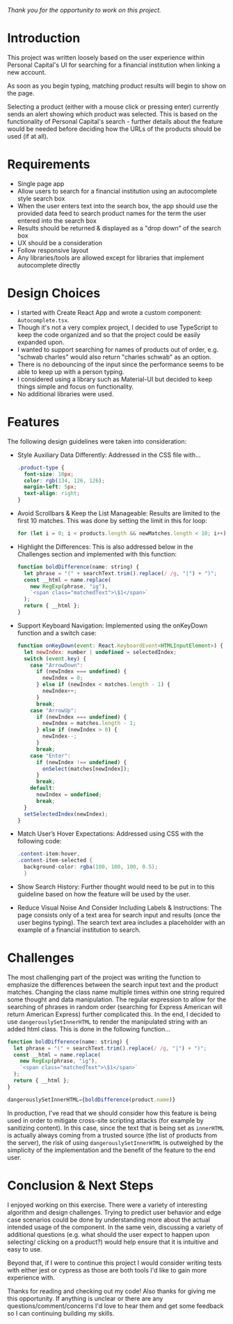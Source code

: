 _Thank you for the opportunity to work on this project._

# Introduction

This project was written loosely based on the user experience within Personal Capital's UI for searching for a financial institution when linking a new account.

As soon as you begin typing, matching product results will begin to show on the page.

Selecting a product (either with a mouse click or pressing enter) currently sends an alert showing which product was selected. This is based on the functionality of Personal Capital's search - further details about the feature would be needed before deciding how the URLs of the products should be used (if at all).

# Requirements

- Single page app
- Allow users to search for a financial institution using an autocomplete style search box
- When the user enters text into the search box, the app should use the provided data feed to search product names for the term the user entered into the search box
- Results should be returned & displayed as a "drop down" of the search box
- UX should be a consideration
- Follow responsive layout
- Any libraries/tools are allowed except for libraries that implement autocomplete directly

# Design Choices

- I started with Create React App and wrote a custom component: `Autocomplete.tsx`.
- Though it's not a very complex project, I decided to use TypeScript to keep the code organized and so that the project could be easily expanded upon.
- I wanted to support searching for names of products out of order, e.g. "schwab charles" would also return "charles schwab" as an option.
- There is no debouncing of the input since the performance seems to be able to keep up with a person typing.
- I considered using a library such as Material-UI but decided to keep things simple and focus on functionality.
- No additional libraries were used.

# Features

The following design guidelines were taken into consideration:

- Style Auxiliary Data Differently: Addressed in the CSS file with...

  ```css
  .product-type {
    font-size: 10px;
    color: rgb(134, 126, 126);
    margin-left: 5px;
    text-align: right;
  }
  ```

- Avoid Scrollbars & Keep the List Manageable:
  Results are limited to the first 10 matches. This was done by setting the limit in this for loop:

  ```js
  for (let i = 0; i < products.length && newMatches.length < 10; i++) ...
  ```

- Highlight the Differences:
  This is also addressed below in the Challenges section and implemented with this function:

  ```js
  function boldDifference(name: string) {
    let phrase = "(" + searchText.trim().replace(/ /g, "|") + ")";
    const __html = name.replace(
      new RegExp(phrase, "ig"),
      `<span class="matchedText">\$1</span>`
    );
    return { __html };
  }
  ```

- Support Keyboard Navigation:
  Implemented using the onKeyDown function and a switch case:

  ```js
  function onKeyDown(event: React.KeyboardEvent<HTMLInputElement>) {
    let newIndex: number | undefined = selectedIndex;
    switch (event.key) {
      case "ArrowDown":
        if (newIndex === undefined) {
          newIndex = 0;
        } else if (newIndex < matches.length - 1) {
          newIndex++;
        }
        break;
      case "ArrowUp":
        if (newIndex === undefined) {
          newIndex = matches.length - 1;
        } else if (newIndex > 0) {
          newIndex--;
        }
        break;
      case "Enter":
        if (newIndex !== undefined) {
          onSelect(matches[newIndex]);
        }
        break;
      default:
        newIndex = undefined;
        break;
    }
    setSelectedIndex(newIndex);
  }
  ```

- Match User’s Hover Expectations:
  Addressed using CSS with the following code:

  ```cs
  .content-item:hover,
  .content-item-selected {
    background-color: rgba(100, 100, 100, 0.5);
    }
  ```

- Show Search History:
  Further thought would need to be put in to this guideline based on how the feature will be used by the user.

- Reduce Visual Noise And Consider Including Labels & Instructions:
  The page consists only of a text area for search input and results (once the user begins typing). The search text area includes a placeholder with an example of a financial institution to search.

# Challenges

The most challenging part of the project was writing the function to emphasize the differences between the search input text and the product matches. Changing the class name multiple times within one string required some thought and data manipulation. The regular expression to allow for the searching of phrases in random order (searching for Express American will return American Express) further complicated this. In the end, I decided to use `dangerouslySetInnerHTML` to render the manipulated string with an added html class. This is done in the following function...

```js
function boldDifference(name: string) {
  let phrase = "(" + searchText.trim().replace(/ /g, "|") + ")";
  const __html = name.replace(
    new RegExp(phrase, "ig"),
    `<span class="matchedText">\$1</span>`
  );
  return { __html };
}
```

```js
dangerouslySetInnerHTML={boldDifference(product.name)}
```

In production, I've read that we should consider how this feature is being used in order to mitigate cross-site scripting attacks (for example by sanitizing content). In this case, since the text that is being set as `innerHTML` is actually always coming from a trusted source (the list of products from the server), the risk of using `dangerouslySetInnerHTML` is outweighed by the simplicity of the implementation and the benefit of the feature to the end user.

# Conclusion & Next Steps

I enjoyed working on this exercise. There were a variety of interesting algorithm and design challenges. Trying to predict user behavior and edge case scenarios could be done by understanding more about the actual intended usage of the component. In the same vein, discussing a variety of additional questions (e.g. what should the user expect to happen upon selecting/ clicking on a product?) would help ensure that it is intuitive and easy to use.

Beyond that, if I were to continue this project I would consider writing tests with either jest or cypress as those are both tools I'd like to gain more experience with.

Thanks for reading and checking out my code! Also thanks for giving me this opportunity. If anything is unclear or there are any questions/comment/concerns I'd love to hear them and get some feedback so I can continuing building my skills.
